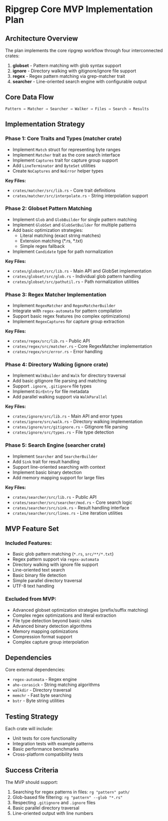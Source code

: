 # Ripgrep Core MVP Implementation Plan

## Architecture Overview

The plan implements the core ripgrep workflow through four interconnected crates:

1. **globset** - Pattern matching with glob syntax support
2. **ignore** - Directory walking with gitignore/ignore file support  
3. **regex** - Regex pattern matching via grep-matcher trait
4. **searcher** - Line-oriented search engine with configurable output

## Core Data Flow

```
Pattern → Matcher → Searcher → Walker → Files → Search → Results
```

## Implementation Strategy

### Phase 1: Core Traits and Types (matcher crate)

- Implement `Match` struct for representing byte ranges
- Implement `Matcher` trait as the core search interface
- Implement `Captures` trait for capture group support
- Add `LineTerminator` and `ByteSet` utilities
- Create `NoCaptures` and `NoError` helper types

**Key Files:**

- `crates/matcher/src/lib.rs` - Core trait definitions
- `crates/matcher/src/interpolate.rs` - String interpolation support

### Phase 2: Globset Pattern Matching

- Implement `Glob` and `GlobBuilder` for single pattern matching
- Implement `GlobSet` and `GlobSetBuilder` for multiple patterns
- Add basic optimization strategies:
  - Literal matching (exact string matches)
  - Extension matching (*.rs, *.txt)
  - Simple regex fallback
- Implement `Candidate` type for path normalization

**Key Files:**

- `crates/globset/src/lib.rs` - Main API and GlobSet implementation
- `crates/globset/src/glob.rs` - Individual glob pattern handling
- `crates/globset/src/pathutil.rs` - Path normalization utilities

### Phase 3: Regex Matcher Implementation  

- Implement `RegexMatcher` and `RegexMatcherBuilder`
- Integrate with `regex-automata` for pattern compilation
- Support basic regex features (no complex optimizations)
- Implement `RegexCaptures` for capture group extraction

**Key Files:**

- `crates/regex/src/lib.rs` - Public API
- `crates/regex/src/matcher.rs` - Core RegexMatcher implementation
- `crates/regex/src/error.rs` - Error handling

### Phase 4: Directory Walking (ignore crate)

- Implement `WalkBuilder` and `Walk` for directory traversal
- Add basic gitignore file parsing and matching
- Support `.ignore`, `.gitignore` file types
- Implement `DirEntry` for file metadata
- Add parallel walking support via `WalkParallel`

**Key Files:**

- `crates/ignore/src/lib.rs` - Main API and error types
- `crates/ignore/src/walk.rs` - Directory walking implementation
- `crates/ignore/src/gitignore.rs` - Gitignore file parsing
- `crates/ignore/src/types.rs` - File type detection

### Phase 5: Search Engine (searcher crate)

- Implement `Searcher` and `SearcherBuilder` 
- Add `Sink` trait for result handling
- Support line-oriented searching with context
- Implement basic binary detection
- Add memory mapping support for large files

**Key Files:**

- `crates/searcher/src/lib.rs` - Public API
- `crates/searcher/src/searcher/mod.rs` - Core search logic
- `crates/searcher/src/sink.rs` - Result handling interface
- `crates/searcher/src/lines.rs` - Line iteration utilities

## MVP Feature Set

### Included Features:

- Basic glob pattern matching (`*.rs`, `src/**/*.txt`)
- Regex pattern support via `regex-automata`
- Directory walking with ignore file support
- Line-oriented text search
- Basic binary file detection
- Simple parallel directory traversal
- UTF-8 text handling

### Excluded from MVP:

- Advanced globset optimization strategies (prefix/suffix matching)
- Complex regex optimizations and literal extraction
- File type detection beyond basic rules  
- Advanced binary detection algorithms
- Memory mapping optimizations
- Compression format support
- Complex capture group interpolation

## Dependencies

Core external dependencies:

- `regex-automata` - Regex engine
- `aho-corasick` - String matching algorithms  
- `walkdir` - Directory traversal
- `memchr` - Fast byte searching
- `bstr` - Byte string utilities

## Testing Strategy

Each crate will include:

- Unit tests for core functionality
- Integration tests with example patterns
- Basic performance benchmarks
- Cross-platform compatibility tests

## Success Criteria

The MVP should support:

1. Searching for regex patterns in files: `rg "pattern" path/`
2. Glob-based file filtering: `rg "pattern" --glob "*.rs"`
3. Respecting `.gitignore` and `.ignore` files
4. Basic parallel directory traversal
5. Line-oriented output with line numbers